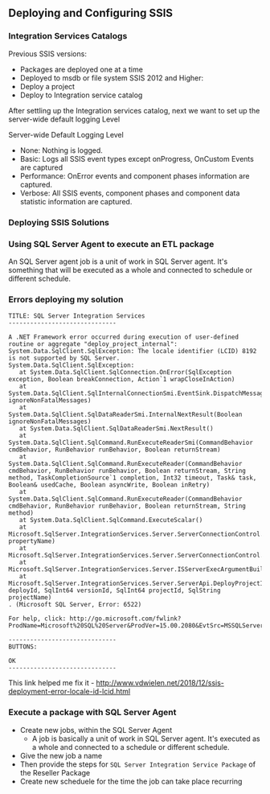 ## Deploying and Configuring SSIS
### Integration Services Catalogs
Previous SSIS versions:
-   Packages are deployed one at a time
-   Deployed to msdb or file system
SSIS 2012 and Higher:
-   Deploy a project
-   Deploy to Integration service catalog

After settling up the Integration services catalog, next we want to set up the server-wide default logging Level

Server-wide Default Logging Level
-   None: Nothing is logged.
-   Basic: Logs all SSIS event types except onProgress, OnCustom Events are captured
-   Performance: OnError events and component phases information are captured.
-   Verbose: All SSIS events, component phases and component data statistic information are captured.

### Deploying SSIS Solutions

### Using SQL Server Agent to execute an ETL package
An SQL Server agent job is a unit of work in SQL Server agent. It's something that will be executed as a whole and connected to schedule or different schedule.

### Errors deploying my solution

```
TITLE: SQL Server Integration Services
------------------------------

A .NET Framework error occurred during execution of user-defined routine or aggregate "deploy_project_internal": 
System.Data.SqlClient.SqlException: The locale identifier (LCID) 8192 is not supported by SQL Server.
System.Data.SqlClient.SqlException: 
   at System.Data.SqlClient.SqlConnection.OnError(SqlException exception, Boolean breakConnection, Action`1 wrapCloseInAction)
   at System.Data.SqlClient.SqlInternalConnectionSmi.EventSink.DispatchMessages(Boolean ignoreNonFatalMessages)
   at System.Data.SqlClient.SqlDataReaderSmi.InternalNextResult(Boolean ignoreNonFatalMessages)
   at System.Data.SqlClient.SqlDataReaderSmi.NextResult()
   at System.Data.SqlClient.SqlCommand.RunExecuteReaderSmi(CommandBehavior cmdBehavior, RunBehavior runBehavior, Boolean returnStream)
   at System.Data.SqlClient.SqlCommand.RunExecuteReader(CommandBehavior cmdBehavior, RunBehavior runBehavior, Boolean returnStream, String method, TaskCompletionSource`1 completion, Int32 timeout, Task& task, Boolean& usedCache, Boolean asyncWrite, Boolean inRetry)
   at System.Data.SqlClient.SqlCommand.RunExecuteReader(CommandBehavior cmdBehavior, RunBehavior runBehavior, Boolean returnStream, String method)
   at System.Data.SqlClient.SqlCommand.ExecuteScalar()
   at Microsoft.SqlServer.IntegrationServices.Server.ServerConnectionControl.GetServerProperty(String propertyName)
   at Microsoft.SqlServer.IntegrationServices.Server.ServerConnectionControl.GetSchemaVersion()
   at Microsoft.SqlServer.IntegrationServices.Server.ISServerExecArgumentBuilder.ToString()
   at Microsoft.SqlServer.IntegrationServices.Server.ServerApi.DeployProjectInternal(SqlInt64 deployId, SqlInt64 versionId, SqlInt64 projectId, SqlString projectName)
. (Microsoft SQL Server, Error: 6522)

For help, click: http://go.microsoft.com/fwlink?ProdName=Microsoft%20SQL%20Server&ProdVer=15.00.2080&EvtSrc=MSSQLServer&EvtID=6522&LinkId=20476

------------------------------
BUTTONS:

OK
------------------------------

```

This link helped me fix it - http://www.vdwielen.net/2018/12/ssis-deployment-error-locale-id-lcid.html

### Execute a package with SQL Server Agent
-  Create new jobs, within the SQL Server Agent
   -  A job is basically a unit of work in SQL Server agent. It's executed as a whole and connected to a schedule or different schedule. 
-  Give the new job a name
-  Then provide the steps for `SQL Server Integration Service Package`  of the Reseller Package
-  Create new scheduele for the time the job can take place recurring